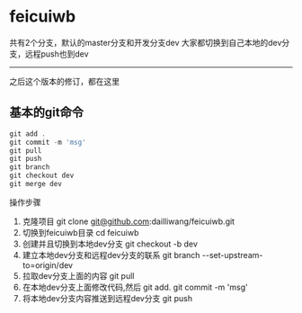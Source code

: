 # feicuiwb
>
共有2个分支，默认的master分支和开发分支dev
大家都切换到自己本地的dev分支，远程push也到dev

---------------------------------------
之后这个版本的修订，都在这里

## 基本的git命令
``` javascript
git add .
git commit -m 'msg'
git pull
git push
git branch
git checkout dev
git merge dev
```

操作步骤
1. 克隆项目  git clone git@github.com:dailliwang/feicuiwb.git
2. 切换到feicuiwb目录    cd feicuiwb
3. 创建并且切换到本地dev分支   git checkout -b dev
4. 建立本地dev分支和远程dev分支的联系  git branch --set-upstream-to=origin/dev
5. 拉取dev分支上面的内容   git pull
6. 在本地dev分支上面修改代码,然后   git add.   git commit -m 'msg'
7. 将本地dev分支内容推送到远程dev分支  git push